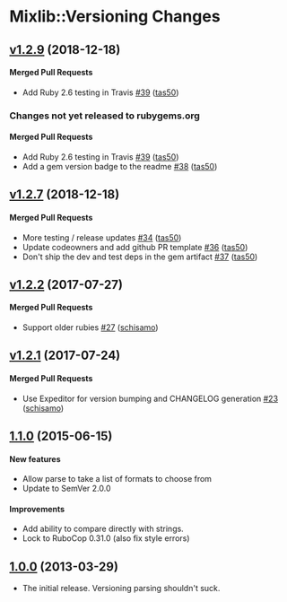 # Mixlib::Versioning Changes

<!-- latest_release 1.2.9 -->
## [v1.2.9](https://github.com/chef/mixlib-versioning/tree/v1.2.9) (2018-12-18)

#### Merged Pull Requests
- Add Ruby 2.6 testing in Travis [#39](https://github.com/chef/mixlib-versioning/pull/39) ([tas50](https://github.com/tas50))
<!-- latest_release -->

<!-- release_rollup since=1.2.7 -->
### Changes not yet released to rubygems.org

#### Merged Pull Requests
- Add Ruby 2.6 testing in Travis [#39](https://github.com/chef/mixlib-versioning/pull/39) ([tas50](https://github.com/tas50)) <!-- 1.2.9 -->
- Add a gem version badge to the readme [#38](https://github.com/chef/mixlib-versioning/pull/38) ([tas50](https://github.com/tas50)) <!-- 1.2.8 -->
<!-- release_rollup -->

<!-- latest_stable_release -->
## [v1.2.7](https://github.com/chef/mixlib-versioning/tree/v1.2.7) (2018-12-18)

#### Merged Pull Requests
- More testing / release updates [#34](https://github.com/chef/mixlib-versioning/pull/34) ([tas50](https://github.com/tas50))
- Update codeowners and add github PR template [#36](https://github.com/chef/mixlib-versioning/pull/36) ([tas50](https://github.com/tas50))
- Don&#39;t ship the dev and test deps in the gem artifact [#37](https://github.com/chef/mixlib-versioning/pull/37) ([tas50](https://github.com/tas50))
<!-- latest_stable_release -->

## [v1.2.2](https://github.com/chef/mixlib-versioning/tree/v1.2.2) (2017-07-27)

#### Merged Pull Requests
- Support older rubies [#27](https://github.com/chef/mixlib-versioning/pull/27) ([schisamo](https://github.com/schisamo))

## [v1.2.1](https://github.com/chef/mixlib-versioning/tree/v1.2.1) (2017-07-24)

#### Merged Pull Requests
- Use Expeditor for version bumping and CHANGELOG generation [#23](https://github.com/chef/mixlib-versioning/pull/23) ([schisamo](https://github.com/schisamo))

## [1.1.0](https://github.com/chef/mixlib-versioning/tree/v1.1.0) (2015-06-15)

#### New features

* Allow parse to take a list of formats to choose from
* Update to SemVer 2.0.0

#### Improvements

* Add ability to compare directly with strings.
* Lock to RuboCop 0.31.0 (also fix style errors)


## [1.0.0](https://github.com/chef/mixlib-versioning/tree/v1.0.0) (2013-03-29)

* The initial release. Versioning parsing shouldn't suck.